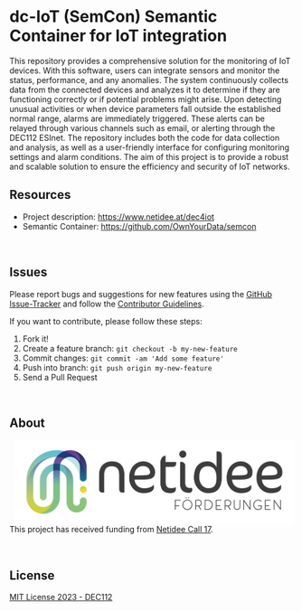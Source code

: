 # dc-IoT (SemCon) Semantic Container for IoT integration

This repository provides a comprehensive solution for the monitoring of IoT devices. With this software, users can integrate sensors and monitor the status, performance, and any anomalies. The system continuously collects data from the connected devices and analyzes it to determine if they are functioning correctly or if potential problems might arise. Upon detecting unusual activities or when device parameters fall outside the established normal range, alarms are immediately triggered. These alerts can be relayed through various channels such as email, or alerting through the DEC112 ESInet. The repository includes both the code for data collection and analysis, as well as a user-friendly interface for configuring monitoring settings and alarm conditions. The aim of this project is to provide a robust and scalable solution to ensure the efficiency and security of IoT networks.

## Resources
* Project description: https://www.netidee.at/dec4iot    
* Semantic Container: https://github.com/OwnYourData/semcon    

&nbsp;    

## Issues

Please report bugs and suggestions for new features using the [GitHub Issue-Tracker](https://github.com/dec112/dc-iot/issues) and follow the [Contributor Guidelines](https://github.com/twbs/ratchet/blob/master/CONTRIBUTING.md).

If you want to contribute, please follow these steps:

1. Fork it!
2. Create a feature branch: `git checkout -b my-new-feature`
3. Commit changes: `git commit -am 'Add some feature'`
4. Push into branch: `git push origin my-new-feature`
5. Send a Pull Request

&nbsp;    

## About  

<img align="right" src="https://raw.githubusercontent.com/dec112/dc-iot/main/app/assets/images/netidee.jpeg" height="150">This project has received funding from [Netidee Call 17](https://netidee.at).

<br clear="both" />

## License

[MIT License 2023 - DEC112](https://raw.githubusercontent.com/dec112/dc-iot/main/LICENSE)
